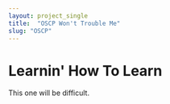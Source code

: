 ```yaml
---
layout: project_single
title:  "OSCP Won't Trouble Me"
slug: "OSCP"
---
```


# Learnin' How To Learn
This one will be difficult. 

